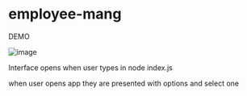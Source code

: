 # employee-mang

DEMO 

![image](https://user-images.githubusercontent.com/111612523/206603943-4a3d9085-a27b-41a6-9f61-d007bba75978.png)

Interface opens when user types in node index.js

when user opens app they are presented with options and select one
